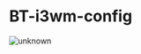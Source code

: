 # BT-i3wm-config
![unknown](https://user-images.githubusercontent.com/59869571/125687059-536426b4-b39f-4878-8405-92fbaa82a58d.png)

